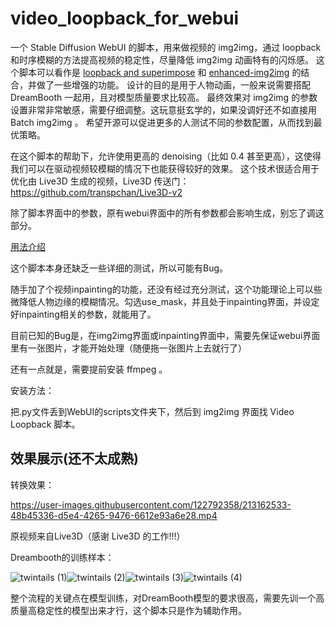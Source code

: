# video_loopback_for_webui

一个 Stable Diffusion WebUI 的脚本，用来做视频的 img2img，通过 loopback 和时序模糊的方法提高视频的稳定性，尽量降低 img2img 动画特有的闪烁感。
这个脚本可以看作是 [loopback and superimpose](https://github.com/DiceOwl/StableDiffusionStuff/blob/main/loopback_superimpose.py) 和 [enhanced-img2img](https://github.com/OedoSoldier/enhanced-img2img) 的结合，并做了一些增强的功能。
设计的目的是用于人物动画，一般来说需要搭配 DreamBooth 一起用，且对模型质量要求比较高。
最终效果对 img2img 的参数设置非常非常敏感，需要仔细调整。这玩意挺玄学的，如果没调好还不如直接用 Batch img2img 。
希望开源可以促进更多的人测试不同的参数配置，从而找到最优策略。

在这个脚本的帮助下，允许使用更高的 denoising（比如 0.4 甚至更高），这使得我们可以在驱动视频较模糊的情况下也能获得较好的效果。
这个技术很适合用于优化由 Live3D 生成的视频，Live3D 传送门：https://github.com/transpchan/Live3D-v2

除了脚本界面中的参数，原有webui界面中的所有参数都会影响生成，别忘了调这部分。

[用法介绍](https://github.com/fishslot/video_loopback_for_webui/wiki)

这个脚本本身还缺乏一些详细的测试，所以可能有Bug。

随手加了个视频inpainting的功能，还没有经过充分测试，这个功能理论上可以些微降低人物边缘的模糊情况。勾选use_mask，并且处于inpainting界面，并设定好inpainting相关的参数，就能用了。

目前已知的Bug是，在img2img界面或inpainting界面中，需要先保证webui界面里有一张图片，才能开始处理（随便拖一张图片上去就行了）

还有一点就是，需要提前安装 ffmpeg 。

安装方法：

把.py文件丢到WebUI的scripts文件夹下，然后到 img2img 界面找 Video Loopback 脚本。

## 效果展示(还不太成熟)
转换效果：


https://user-images.githubusercontent.com/122792358/213162533-48b45336-d5e4-4265-9476-6612e93a6e28.mp4


原视频来自Live3D（感谢 Live3D 的工作!!!）


Dreambooth的训练样本：

![twintails (1)](https://user-images.githubusercontent.com/122792358/212681343-c0665891-6467-4bf2-a9d7-3deb1f72d1a9.png)![twintails (2)](https://user-images.githubusercontent.com/122792358/212681349-adf69c2c-0523-438c-ac13-c9ed1f09dffd.png)![twintails (3)](https://user-images.githubusercontent.com/122792358/212681351-12a437f4-d3b6-438a-a619-555aed1a82f3.png)![twintails (4)](https://user-images.githubusercontent.com/122792358/212681355-ef454e45-b349-4080-8245-9aac3b8f8126.png)


整个流程的关键点在模型训练，对DreamBooth模型的要求很高，需要先训一个高质量高稳定性的模型出来才行，这个脚本只是作为辅助作用。
